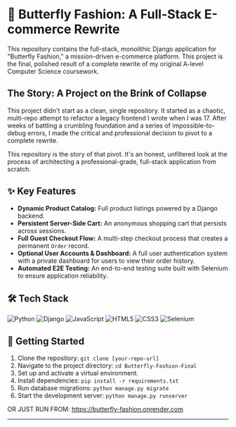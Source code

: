 # 🦋 Butterfly Fashion: A Full-Stack E-commerce Rewrite

This repository contains the full-stack, monolithic Django application for "Butterfly Fashion," a mission-driven e-commerce platform. This project is the final, polished result of a complete rewrite of my original A-level Computer Science coursework.

## The Story: A Project on the Brink of Collapse

This project didn't start as a clean, single repository. It started as a chaotic, multi-repo attempt to refactor a legacy frontend I wrote when I was 17. After weeks of battling a crumbling foundation and a series of impossible-to-debug errors, I made the critical and professional decision to pivot to a complete rewrite.

This repository is the story of that pivot. It's an honest, unfiltered look at the process of architecting a professional-grade, full-stack application from scratch.

## ✨ Key Features

* **Dynamic Product Catalog:** Full product listings powered by a Django backend.
* **Persistent Server-Side Cart:** An anonymous shopping cart that persists across sessions.
* **Full Guest Checkout Flow:** A multi-step checkout process that creates a permanent `Order` record.
* **Optional User Accounts & Dashboard:** A full user authentication system with a private dashboard for users to view their order history.
* **Automated E2E Testing:** An end-to-end testing suite built with Selenium to ensure application reliability.

## 🛠️ Tech Stack

![Python](https://img.shields.io/badge/python-3670A0?style=for-the-badge&logo=python&logoColor=ffdd54)
![Django](https://img.shields.io/badge/django-%23092E20.svg?style=for-the-badge&logo=django&logoColor=white)
![JavaScript](https://img.shields.io/badge/javascript-%23323330.svg?style=for-the-badge&logo=javascript&logoColor=%23F7DF1E)
![HTML5](https://img.shields.io/badge/html5-%23E34F26.svg?style=for-the-badge&logo=html5&logoColor=white)
![CSS3](https://img.shields.io/badge/css3-%231572B6.svg?style=for-the-badge&logo=css3&logoColor=white)
![Selenium](https://img.shields.io/badge/-selenium-%43B02A?style=for-the-badge&logo=selenium&logoColor=white)

## 🚀 Getting Started

1.  Clone the repository: `git clone [your-repo-url]`
2.  Navigate to the project directory: `cd Butterfly-Fashion-Final`
3.  Set up and activate a virtual environment.
4.  Install dependencies: `pip install -r requirements.txt`
5.  Run database migrations: `python manage.py migrate`
6.  Start the development server: `python manage.py runserver`

OR JUST RUN FROM: https://butterfly-fashion.onrender.com

---
